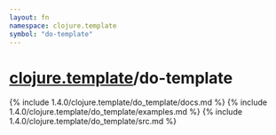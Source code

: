 ```yaml
---
layout: fn
namespace: clojure.template
symbol: "do-template"
---
```


# [clojure.template](../)/do-template

{% include 1.4.0/clojure.template/do_template/docs.md %}
{% include 1.4.0/clojure.template/do_template/examples.md %}
{% include 1.4.0/clojure.template/do_template/src.md %}

